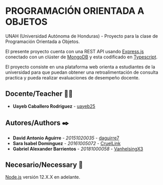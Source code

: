 # PROGRAMACIÓN ORIENTADA A OBJETOS

UNAH (Universidad Autónoma de Honduras) - Proyecto para la clase de Programación Orientada a Objetos.


El presente proyecto cuenta con una REST API usando [Express.js](https://expressjs.com/es/) conectado con un clúster de [MongoDB](https://www.mongodb.com/cloud/atlas) y esta codificado en [Typescript](https://www.typescriptlang.org/).

El proyecto consiste en una plataforma web orienta a estudiantes de la universidad para que puedan obtener una retroalimentación de consulta practica y pueda realizar evaluaciones de desempeño docente. 

## Docente/Teacher 👨‍💻

* **Uayeb Caballero Rodriguez** - [uayeb25](https://github.com/uayeb25)

## Autores/Authors ✒️

* **David Antonio Aguirre** - *20151020035* - [daguirre7](https://github.com/daguirre7)
* **Sara Isabel Domínguez** - *20161005072* - [CruelLink](https://github.com/CruelLink)
* **Gabriel Alexander Barrientos** - *20181000058* - [VanhelsingX3](https://github.com/VanhelsingX3)

## Necesario/Necessary 📄

[Node.js](https://nodejs.org/es/) versión 12.X.X en adelante.
